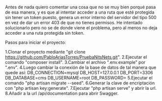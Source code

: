 Antes de nada quiero comentar una cosa que no se muy bien porqué pasa de esa manera, y es que al intentar acceder a una ruta que esté protegida sin tener un token puesto,
genera un error interno del servidor del tipo 500 en vez de dar un error 403 de que no tienes permisos.
He intentado solucionarlo pero no se de donde viene el problema, pero al menos no deja acceder a una ruta protegida sin token.

Pasos para iniciar el proyecto:

1.Clonar el proyecto mediante "git clone https://github.com/PabloAriasTorres/PruebaNitsNets.git".
2.Ejecutar el comando "composer install".
3.Cambiar el archivo ".env.example" por ".env".
4.Luego cambiar la conexión de la base de datos de tal manera que quede así:
    DB_CONNECTION=mysql
    DB_HOST=127.0.0.1
    DB_PORT=3306
    DB_DATABASE=cms
    DB_USERNAME=root
    DB_PASSWORD=
5.Ejecutar el comando "php artisan migrate --seed".
6.Generar la clave de encriptación con  "php artisan key:generate".
7.Ejecutar "php artisan serve" y abrir la url.
8.Añadir a la url /api/documentation para abrir Swagger.

